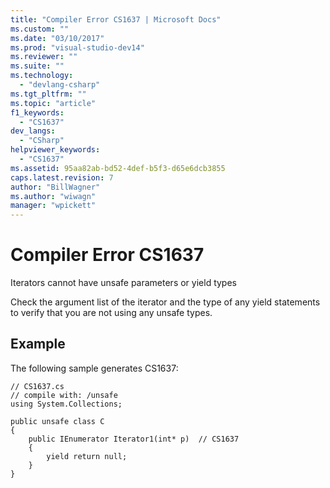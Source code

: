 ```yaml
---
title: "Compiler Error CS1637 | Microsoft Docs"
ms.custom: ""
ms.date: "03/10/2017"
ms.prod: "visual-studio-dev14"
ms.reviewer: ""
ms.suite: ""
ms.technology: 
  - "devlang-csharp"
ms.tgt_pltfrm: ""
ms.topic: "article"
f1_keywords: 
  - "CS1637"
dev_langs: 
  - "CSharp"
helpviewer_keywords: 
  - "CS1637"
ms.assetid: 95aa82ab-bd52-4def-b5f3-d65e6dcb3855
caps.latest.revision: 7
author: "BillWagner"
ms.author: "wiwagn"
manager: "wpickett"
---
```

# Compiler Error CS1637
Iterators cannot have unsafe parameters or yield types  
  
 Check the argument list of the iterator and the type of any yield statements to verify that you are not using any unsafe types.  
  
## Example  
 The following sample generates CS1637:  
  
```  
// CS1637.cs  
// compile with: /unsafe  
using System.Collections;  
  
public unsafe class C  
{  
    public IEnumerator Iterator1(int* p)  // CS1637  
    {  
        yield return null;  
    }  
}  
```